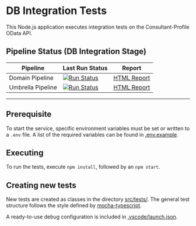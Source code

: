 # DB Integration Tests
This Node.js application executes integration tests on the Consultant-Profile OData API.

## Pipeline Status (DB Integration Stage)
| Pipeline          | Last Run Status | Report |
|-------------------|-----------------|--------|
| Domain Pipeline   | [![Run Status](https://c4prm.codepipes.wdf.sap.corp/job/c4p-rm/job/Resource~Management~Domains~-~~Consultant-Profile~Pipeline-Consultant-Profile-DB~Integration~Tests-Run~Hana~Tests/badge/icon?style=plastic&subject=Test%20Run%20Status)](https://c4prm.codepipes.wdf.sap.corp/job/c4p-rm/job/Resource~Management~Domains~-~~Consultant-Profile~Pipeline-Consultant-Profile-DB~Integration~Tests-Run~Hana~Tests/) | [HTML Report](https://c4prm.codepipes.wdf.sap.corp/job/c4p-rm/job/Resource~Management~Domains~-~~Consultant-Profile~Pipeline-Consultant-Profile-DB~Integration~Tests-Run~Hana~Tests/HTML_20Reports/) |
| Umbrella Pipeline | [![Run Status](https://c4prm.codepipes.wdf.sap.corp/job/c4p-rm/job/Resource~Management~-~Umbrella~-~~master~Pipeline-Consultant-Profile-DB~Integration~Tests~-~Consultant-Profile-Run~Hana~Tests~-~Consultant-Profile/badge/icon?style=plastic&subject=Test%20Run%20Status)](https://c4prm.codepipes.wdf.sap.corp/job/c4p-rm/job/Resource~Management~-~Umbrella~-~~master~Pipeline-Consultant-Profile-DB~Integration~Tests~-~Consultant-Profile-Run~Hana~Tests~-~Consultant-Profile/) | [HTML Report](https://c4prm.codepipes.wdf.sap.corp/job/c4p-rm/job/Resource~Management~-~Umbrella~-~~master~Pipeline-Consultant-Profile-DB~Integration~Tests~-~Consultant-Profile-Run~Hana~Tests~-~Consultant-Profile/HTML_20Reports/) |

<hr />

## Prerequisite

To start the service, specific environment variables must be set or written to a `.env` file. A list of the required variables can be found in [.env.example](.env.example).

## Executing
To run the tests, execute `npm install`, followed by an `npm start`.

## Creating new tests
New tests are created as classes in the directory [src/tests/](src/tests/). The general test structure follows the style defined by [mocha-typescript](https://www.npmjs.com/package/mocha-typescript).

A ready-to-use debug configuration is included in [.vscode/launch.json](.vscode/launch.json).
